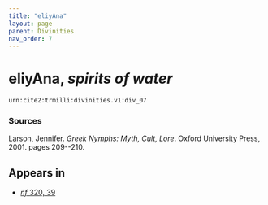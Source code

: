 ```yaml
---
title: "eliyAna"
layout: page
parent: Divinities
nav_order: 7
---
```


# eliyAna, *spirits of water*

`urn:cite2:trmilli:divinities.v1:div_07`


### Sources

Larson, Jennifer. *Greek Nymphs: Myth, Cult, Lore*. Oxford University Press, 2001. pages 209--210.


## Appears in

- [*nf* 320, 39](../../Texts/nf_320)